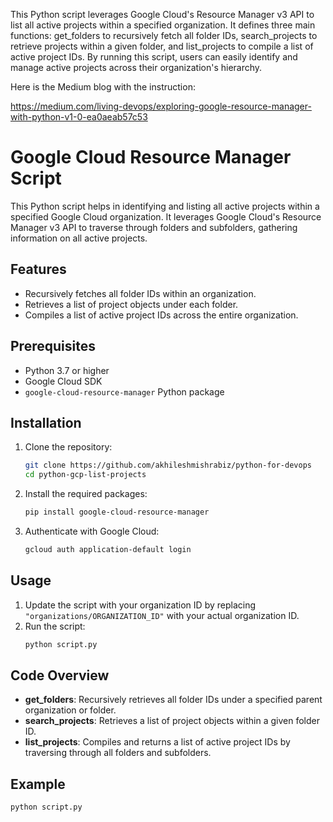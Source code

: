 This Python script leverages Google Cloud's Resource Manager v3 API to list all active projects within a specified organization. It defines three main functions: get_folders to recursively fetch all folder IDs, search_projects to retrieve projects within a given folder, and list_projects to compile a list of active project IDs. By running this script, users can easily identify and manage active projects across their organization's hierarchy.

Here is the Medium blog with the instruction:

https://medium.com/living-devops/exploring-google-resource-manager-with-python-v1-0-ea0aeab57c53


# Google Cloud Resource Manager Script

This Python script helps in identifying and listing all active projects within a specified Google Cloud organization. It leverages Google Cloud's Resource Manager v3 API to traverse through folders and subfolders, gathering information on all active projects.

## Features

- Recursively fetches all folder IDs within an organization.
- Retrieves a list of project objects under each folder.
- Compiles a list of active project IDs across the entire organization.

## Prerequisites

- Python 3.7 or higher
- Google Cloud SDK
- `google-cloud-resource-manager` Python package

## Installation

1. Clone the repository:
    ```sh
    git clone https://github.com/akhileshmishrabiz/python-for-devops
    cd python-gcp-list-projects
    ```

2. Install the required packages:
    ```sh
    pip install google-cloud-resource-manager
    ```

3. Authenticate with Google Cloud:
    ```sh
    gcloud auth application-default login
    ```

## Usage

1. Update the script with your organization ID by replacing `"organizations/ORGANIZATION_ID"` with your actual organization ID.
2. Run the script:
    ```sh
    python script.py
    ```

## Code Overview

- **get_folders**: Recursively retrieves all folder IDs under a specified parent organization or folder.
- **search_projects**: Retrieves a list of project objects within a given folder ID.
- **list_projects**: Compiles and returns a list of active project IDs by traversing through all folders and subfolders.

## Example

```sh
python script.py
